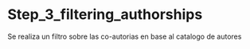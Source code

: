 # Step_3_filtering_authorships
Se realiza un filtro sobre las co-autorias en base al catalogo de autores
